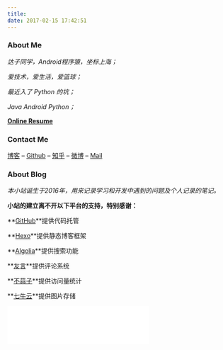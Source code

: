 ```yaml
---
title: 
date: 2017-02-15 17:42:51
---
```


### About Me



*达子同学，Android程序猿，坐标上海；*

*爱技术，爱生活，爱篮球；*

*最近入了  Python 的坑；*

*Java  Android  Python；*

**<a href="/dist/index.html">Online Resume</a>**


### Contact Me



<a href="http://darrenfantasy.com/">博客</a>  –  <a href="https://github.com/darrenfantasy" target="_blank" rel="external">Github</a> –  <a href="https://www.zhihu.com/people/darren-78-24" target="_blank" rel="external">知乎</a> – <a href="http://weibo.com/Fantasy1112" target="_blank" rel="external">微博</a>  – <a href="mailto:yuanda.wang1993@gmail.com" target="_blank" rel="external">Mail</a>



### About Blog



*本小站诞生于2016年，用来记录学习和开发中遇到的问题及个人记录的笔记。*

**小站的建立离不开以下平台的支持，特别感谢：**

**<a href="https://github.com/" target="_blank">GitHub</a>**提供代码托管

**<a href="https://hexo.io/" target="_blank">Hexo</a>**提供静态博客框架

**<a href="https://www.algolia.com/" target="_blank">Algolia</a>**提供搜索功能

**<a href="http://www.uyan.cc/" target="_blank">友言</a>**提供评论系统

**<a href="http://busuanzi.ibruce.info/" target="_blank">不蒜子</a>**提供访问量统计

**<a href="http://www.qiniu.com/" target="_blank">七牛云</a>**提供图片存储









<iframe frameborder="no" border="0" marginwidth="0" marginheight="0" width=320 height=86 src="//music.163.com/outchain/player?type=2&id=27591444&auto=0&height=66"></iframe>



















